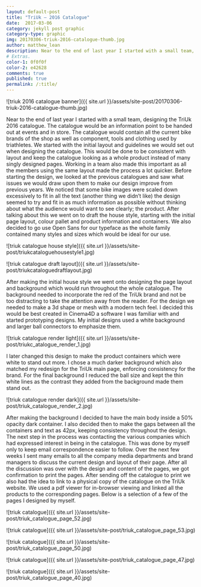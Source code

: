```yaml
---
layout: default-post
title: "TriUk – 2016 Catalogue"
date:  2017-03-06
category: jekyll post graphic
category-type: graphic
img: 20170306-triuk-2016-catalogue-thumb.jpg
author: matthew_lean
description: Near to the end of last year I started with a small team, designing the TriUk 2016 catalogue. The catalogue would be an information point to be handed out at events and in store.
# Extras.
color-1: 0f0f0f
color-2: e42628
comments: true
published: true
permalink: /:title/
---
```


![triuk 2016 catalogue banner]({{ site.url }}/assets/site-post/20170306-triuk-2016-catalogue-thumb.jpg)

Near to the end of last year I started with a small team, designing the TriUk 2016 catalogue. The catalogue would be an information point to be handed out at events and in store. The catalogue would contain all the current bike brands of the shop as well as component, tools and clothing used by triathletes.
We started with the initial layout and guidelines we would set out when designing the catalogue. This would be done to be consistent with layout and keep the catalogue looking as a whole product instead of many singly designed pages. Working in a team also made this important as all the members using the same layout made the process a lot quicker.
Before starting the design, we looked at the previous catalogues and saw what issues we would draw upon them to make our design improve from previous years. We noticed that some bike images were scaled down excessively to fit in all the text (another thing we didn’t like) the design seemed to try and fit in as much information as possible without thinking about what the audience would want to see clearly; the product.
After talking about this we went on to draft the house style, starting with the initial page layout, colour pallet and product information and containers. We also decided to go use Open Sans for our typeface as the whole family contained many styles and sizes which would be ideal for our use.

![triuk catalogue house style]({{ site.url }}/assets/site-post/triukcataloguehousestyle1.jpg)

![triuk catalogue draft layout]({{ site.url }}/assets/site-post/triukcataloguedraftlayout.jpg)

After making the initial house style we went onto designing the page layout and background which would run throughout the whole catalogue.
The background needed to incorporate the red of the TriUk brand and not be too distracting to take the attention away from the reader. For the design we needed to make a 3d shape or mesh with a modern tech feel. I decided this would be best created in Cinema4D a software I was familiar with and started prototyping designs. My initial designs used a white background and larger ball connectors to emphasize them.

![triuk catalogue render light]({{ site.url }}/assets/site-post/triukc_atalogue_render_1.jpg)

I later changed this design to make the product containers which were white to stand out more. I chose a much darker background which also matched my redesign for the TriUk main page, enforcing consistency for the brand. For the final background I reduced the ball size and kept the thin white lines as the contrast they added from the background made them stand out.

![triuk catalogue render dark]({{ site.url }}/assets/site-post/triuk_catalogue_render_2.jpg)

After making the background I decided to have the main body inside a 50% opacity dark container. I also decided then to make the gaps between all the containers and text as 42px, keeping consistency throughout the design.
The next step in the process was contacting the various companies which had expressed interest in being in the catalogue. This was done by myself only to keep email correspondence easier to follow.
Over the next few weeks I sent many emails to all the company media departments and brand managers to discuss the current design and layout of their page. After all the discussion was over with the design and content of the pages, we got confirmation to print the pages.
After sending off the catalogue to print we also had the idea to link to a physical copy of the catalogue on the TriUk website. We used a pdf viewer for in-browser viewing and linked all the products to the corresponding pages.
Below is a selection of a few of the pages I designed by myself.

![triuk catalogue]({{ site.url }}/assets/site-post/triuk_catalogue_page_52.jpg)

![triuk catalogue]({{ site.url }}/assets/site-post/triuk_catalogue_page_53.jpg)

![triuk catalogue]({{ site.url }}/assets/site-post/triuk_catalogue_page_50.jpg)

![triuk catalogue]({{ site.url }}/assets/site-post/triuk_catalogue_page_47.jpg)

![triuk catalogue]({{ site.url }}/assets/site-post/triuk_catalogue_page_40.jpg)
